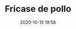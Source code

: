 ---
layout: recipe
title: Fricase de pollo
description: This is a short description
category: dinner
vegetarian: true
ingredients:
  - 2 Tbsp Olive Oil
  - 2 lbs Lean Ground beef
  - 1 large yellow onion (diced)
  - 3 cloves minced garlic
  - 1 cup low sodium beef broth
  - 2 14.5 oz cans diced Tomatoes with juice
  - 2 15oz cans tomato sauce
  - 2 tsp low sodium soy sauce
  - 2 tsp salt
  - 1 tsp black pepper
  - 1 tbsp paprika
  - 2 cups uncooked elbow macaroni
  - 2 tsp Italian seasoning
cuisine: American
date: 2020-10-15 19:58
instructions:
  - Heat soup pot on medium-high heat. Once hot, add oil, then ground beef.
  - Cook ground beef until browned (about 10 minutes) and spoon off some excess
    fat.
  - Add diced onion and garlic. Cook for four minutes, stirring occasionally.
  - Add beef broth, diced tomatoes, tomato sauce, soy sauce, salt, pepper,
    Italian seasoning, and paprika. Stir well.
  - Reduce heat to low, cover and cook for 15 minutes, stirring occasionally.
  - Stir in uncooked macaroni noodles, cover and cook for an additional 15-25 minutes, or until pasta is cooked.
  - Serve and Enjoy!
preptime: 10min
cooktime: 60min
servings: 6
---